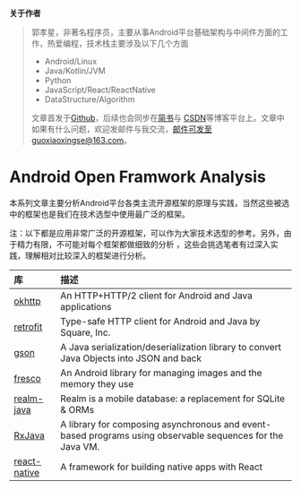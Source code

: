 **关于作者**

>郭孝星，非著名程序员，主要从事Android平台基础架构与中间件方面的工作，热爱编程，技术栈主要涉及以下几个方面
>
>- Android/Linux
>- Java/Kotlin/JVM
>- Python
>- JavaScript/React/ReactNative
>- DataStructure/Algorithm
>
>文章首发于[Github](https://github.com/guoxiaoxing)，后续也会同步在[简书](http://www.jianshu.com/users/66a47e04215b/latest_articles)与
[CSDN](http://blog.csdn.net/allenwells)等博客平台上。文章中如果有什么问题，欢迎发邮件与我交流，邮件可发至guoxiaoxingse@163.com。

# Android Open Framwork Analysis

本系列文章主要分析Android平台各类主流开源框架的原理与实践，当然这些被选中的框架也是我们在技术选型中使用最广泛的框架。

注：以下都是应用非常广泛的开源框架，可以作为大家技术选型的参考。另外，由于精力有限，不可能对每个框架都做细致的分析
，这些会挑选笔者有过深入实践，理解相对比较深入的框架进行分析。


|库                                       |描述                                            |
|:----------------------------------------|:----------------------------------------------|
|[okhttp](https://github.com/square/okhttp)|An HTTP+HTTP/2 client for Android and Java applications
|[retrofit](https://github.com/square/retrofit)|Type-safe HTTP client for Android and Java by Square, Inc.
|[gson](https://github.com/google/gson)|A Java serialization/deserialization library to convert Java Objects into JSON and back
|[fresco](https://github.com/facebook/fresco)|An Android library for managing images and the memory they use
|[realm-java](https://github.com/realm/realm-java)|Realm is a mobile database: a replacement for SQLite & ORMs
|[RxJava](https://github.com/ReactiveX/RxJava)|A library for composing asynchronous and event-based programs using observable sequences for the Java VM.
|[react-native](https://github.com/facebook/react-native)|A framework for building native apps with React

